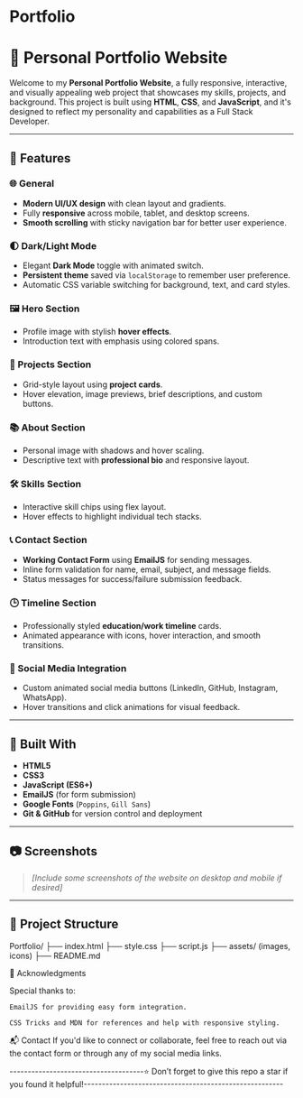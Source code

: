 # Portfolio

# 💼 Personal Portfolio Website

Welcome to my **Personal Portfolio Website**, a fully responsive, interactive, and visually appealing web project that showcases my skills, projects, and background. This project is built using **HTML**, **CSS**, and **JavaScript**, and it's designed to reflect my personality and capabilities as a Full Stack Developer.

---

## 🚀 Features

### 🌐 General
- **Modern UI/UX design** with clean layout and gradients.
- Fully **responsive** across mobile, tablet, and desktop screens.
- **Smooth scrolling** with sticky navigation bar for better user experience.

### 🌓 Dark/Light Mode
- Elegant **Dark Mode** toggle with animated switch.
- **Persistent theme** saved via `localStorage` to remember user preference.
- Automatic CSS variable switching for background, text, and card styles.

### 🖼️ Hero Section
- Profile image with stylish **hover effects**.
- Introduction text with emphasis using colored spans.

### 📁 Projects Section
- Grid-style layout using **project cards**.
- Hover elevation, image previews, brief descriptions, and custom buttons.

### 📚 About Section
- Personal image with shadows and hover scaling.
- Descriptive text with **professional bio** and responsive layout.

### 🛠 Skills Section
- Interactive skill chips using flex layout.
- Hover effects to highlight individual tech stacks.

### 📞 Contact Section
- **Working Contact Form** using **EmailJS** for sending messages.
- Inline form validation for name, email, subject, and message fields.
- Status messages for success/failure submission feedback.

### 🕒 Timeline Section
- Professionally styled **education/work timeline** cards.
- Animated appearance with icons, hover interaction, and smooth transitions.

### 🔗 Social Media Integration
- Custom animated social media buttons (LinkedIn, GitHub, Instagram, WhatsApp).
- Hover transitions and click animations for visual feedback.

---

## 🧰 Built With

- **HTML5**
- **CSS3**
- **JavaScript (ES6+)**
- **EmailJS** (for form submission)
- **Google Fonts** (`Poppins`, `Gill Sans`)
- **Git & GitHub** for version control and deployment

---

## 📷 Screenshots

> *[Include some screenshots of the website on desktop and mobile if desired]*

---

## 📁 Project Structure

Portfolio/
├── index.html
├── style.css
├── script.js
├── assets/ (images, icons)
├── README.md



🙌 Acknowledgments

Special thanks to:

    EmailJS for providing easy form integration.

    CSS Tricks and MDN for references and help with responsive styling.


📬 Contact
If you'd like to connect or collaborate, feel free to reach out via the contact form or through any of my social media links.


-------------------------------------⭐️ Don’t forget to give this repo a star if you found it helpful!-------------------------------------------------------
